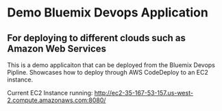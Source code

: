 # Demo Bluemix Devops Application
## For deploying to different clouds such as Amazon Web Services

This is a demo applicaiton that can be deployed from the Bluemix Devops Pipline. Showcases how to deploy through AWS CodeDeploy to an EC2 instance. 

Current EC2 Instance running: http://ec2-35-167-53-157.us-west-2.compute.amazonaws.com:8080/
